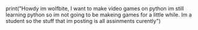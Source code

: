 print("Howdy im wolfbite, I want to make video games on python im still learning python so im not going to be makeing games for a little while. Im a student so the stuff that im posting is all assinments curently")
